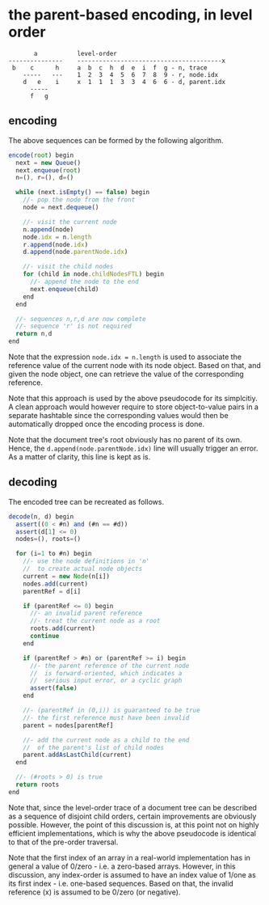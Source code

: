 
<!-- ======================================================================= -->
# the parent-based encoding, in level order

```
       a           level-order
---------------    ----------------------------------------x
 b    c      h     a  b  c  h  d  e  i  f  g - n, trace
    -----   ---    1  2  3  4  5  6  7  8  9 - r, node.idx
    d   e    i     x  1  1  1  3  3  4  6  6 - d, parent.idx
      -----
      f   g
```

<!-- ======================================================================= -->
## encoding

The above sequences can be formed by the following algorithm.

```js
encode(root) begin
  next = new Queue()
  next.enqueue(root)
  n=(), r=(), d=()

  while (next.isEmpty() == false) begin
    //- pop the node from the front
    node = next.dequeue()

    //- visit the current node
    n.append(node)
    node.idx = n.length
    r.append(node.idx)
    d.append(node.parentNode.idx)

    //- visit the child nodes
    for (child in node.childNodesFTL) begin
      //- append the node to the end
      next.enqueue(child)
    end
  end

  //- sequences n,r,d are now complete
  //- sequence 'r' is not required
  return n,d
end
```

Note that the expression `node.idx = n.length` is used to associate the
reference value of the current node with its node object. Based on that,
and given the node object, one can retrieve the value of the corresponding
reference.

Note that this approach is used by the above pseudocode for its simplcitiy.
A clean approach would however require to store object-to-value pairs in a
separate hashtable since the corresponding values would then be automatically
dropped once the encoding process is done.

Note that the document tree's root obviously has no parent of its own. Hence,
the `d.append(node.parentNode.idx)` line will usually trigger an error. As a
matter of clarity, this line is kept as is.

<!-- ======================================================================= -->
## decoding

The encoded tree can be recreated as follows.

```js
decode(n, d) begin
  assert((0 < #n) and (#n == #d))
  assert(d[1] <= 0)
  nodes=(), roots=()

  for (i=1 to #n) begin
    //- use the node definitions in 'n'
    //  to create actual node objects
    current = new Node(n[i])
    nodes.add(current)
    parentRef = d[i]

    if (parentRef <= 0) begin
      //- an invalid parent reference
      //- treat the current node as a root
      roots.add(current)
      continue
    end

    if (parentRef > #n) or (parentRef >= i) begin
      //- the parent reference of the current node
      //  is forward-oriented, which indicates a
      //  serious input error, or a cyclic graph
      assert(false)
    end

    //- (parentRef in (0,i)) is guaranteed to be true
    //- the first reference must have been invalid
    parent = nodes[parentRef]

    //- add the current node as a child to the end
    //  of the parent's list of child nodes
    parent.addAsLastChild(current)
  end

  //- (#roots > 0) is true
  return roots
end
```

Note that, since the level-order trace of a document tree can be described
as a sequence of disjoint child orders, certain improvements are obviously
possible. However, the point of this discussion is, at this point not on
highly efficient implementations, which is why the above pseudocode is
identical to that of the pre-order traversal.

Note that the first index of an array in a real-world implementation has
in general a value of 0/zero - i.e. a zero-based arrays. However, in this
discussion, any index-order is assumed to have an index value of 1/one as
its first index - i.e. one-based sequences. Based on that, the invalid
reference (x) is assumed to be 0/zero (or negative).
